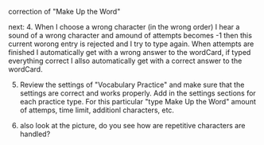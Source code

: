 correction of "Make Up the Word"

<!-- 1. "Available Characters" section comprise exact amount of characters as the word in the target language.
2. If a word has the same characters (f.e. "corkscrew" has two characters "c") in this case "c" like in this picture bufferFolder\imagesForPracticeComponent\repetetive_characters.jpg
3. In section Translation: we need to show a DefinitionToOneWord of definition in the baseLanguage (now we have {Translation: which belongs exclusively or unconditionally to or concerns oneself or the person concerned} it is not correct) -->

next: 4. When I choose a wrong character (in the wrong order) I hear a sound of a wrong character and amound of attempts becomes -1 then this current worong entry is rejected and I try to type again. When attempts are finished I automatically get with a wrong answer to the wordCard, if typed everything correct I allso automatically get with a correct answer to the wordCard.

5. Review the settings of "Vocabulary Practice" and make sure that the settings are correct and works properly. Add in the settings sections for each practice type. For this particular "type Make Up the Word" amount of attemps, time limit, additionl characters, etc.

6. also look at the picture, do you see how are repetitive characters are handled?
